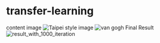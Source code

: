 # transfer-learning
content image
![Taipei](https://github.com/isabellechiu/transfer-learning/blob/master/Taipei_Taiwan_Skyline.png)
style image
![van gogh](https://github.com/isabellechiu/transfer-learning/blob/master/Van_Gogh_-_Starry_Night.jpg)
Final Result
![result_with_1000_iteration](https://github.com/isabellechiu/transfer-learning/blob/master/results.png)
